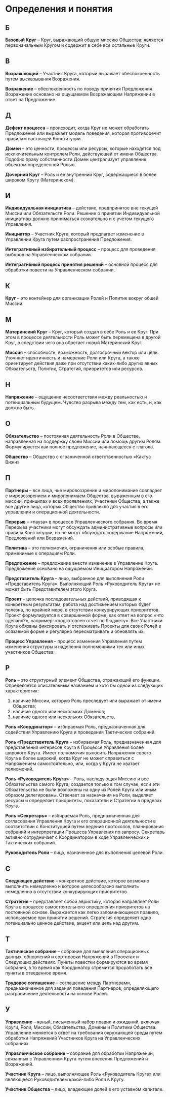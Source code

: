 # Определения и понятия

## Б

**Базовый Круг** – Круг, выражающий общую миссию Общества; является первоначальным Кругом и содержит в себе все остальные Круги.


## В

**Возражающий** – Участник Круга, который выражает обеспокоенность путем высказывания Возражения.

**Возражение** – обеспокоенность по поводу принятия Предложения. Возражение основано на ощущаемом Возражающим Напряжении в ответ на Предложение.


## Д

**Дефект процесса** – происходит, когда Круг не может обработать Предложение или выражает модель поведения, которая противоречит правилам настоящей Конституции.

**Домен** – это ценности, процессы или ресурсы, которые находятся под исключительным контролем Роли, действующей от имени Общества. Подобно праву собственности Домен централизует управление объектом определенной Ролью.

**Дочерний Круг** – Роль и ее внутренний Круг, содержащиеся в более широком Кругу (Материнском).


## И

**Индивидуальная инициатива** – действие, предпринятое вне текущей Миссии или Обязательств Роли. Решение о принятии Индивидуальной инициативы должно приниматься сознательно и с учетом текущего Управления.

**Инициатор** – Участник Круга, который предлагает изменение в Управлении Круга путем распространения Предложения.

**Интегративный избирательный процесс** – процесс для проведения выборов на Управленческом собрании.

**Интегративный процесс принятия решений** – основной процесс для обработки повести на Управленческом собрании.


## К

**Круг** – это контейнер для организации Ролей и Политик вокруг общей Миссии.


## М

**Материнский Круг** – Круг, который создал в себе Роль и ее Круг. При этом в процессе деятельности Роль может быть перемещена в другой Круг, в следствии чего она обретает новый Материнский Круг.

**Миссия** – способность, возможность, долгосрочный вектор или цель. Уточняет идентичность и намерение Роли или Круга, а также ориентирует действия даже при отсутствии каких-либо других явных Обязательств, Политик, Стратегий, приоритетов или ресурсов.


## Н

**Напряжение** – ощущение несоответствия между реальностью и потенциальным будущем. Чувство разрыва между тем, как есть, и, как должно быть.


## О

**Обязательство** – постоянная деятельность Роли в Обществе, направленная на поддержку своей Миссии или помощь другим Ролям. Формулируется как полное предложение, начинающееся с глагола.

**Общество** – Общество с ограниченной ответственностью «Кактус Вижн»


## П

**Партнеры** – все лица, чье мировоззрение и миропонимание совпадает с мировоззрением и миропонимаем Общества, выраженным в его миссии, принципах и всех проявлениях; Участники Общества; а также все другие лица, которых Общество привлекло для участия в его управлении и операционной деятельности.

**Перерыв** – «пауза» в процессе Управленческого собрания. Во время Перерыва участники могут обсуждать административные вопросы или правила Конституции, но не могут обсуждать содержание Напряжений, Предложений или Возражений.

**Политика** – это полномочия, ограничения или особые правила, применимые к операциям Роли.

**Предложение** – предложение внести изменение в Управление Круга. Предложение основано на ощущаемом Инициатором Напряжении.

**Представитель Круга** – лицо, выбранное для выполнения Роли «Представитель Круга». Выполняющий Роль «Руководитель Круга» не может быть Представителем этого Круга.

**Проект** – цепочка последовательных действий, приводящая к конкретным результатам, работа над достижением которых будет полезна, по крайней мере, в отсутствии конкурирующих приоритетов. Проект формулируется в совершенной форме, как ответ на вопрос «что сделано?», например: «подготовлен отчет по бюджету». Все Участники Круга обязаны фиксировать и отслеживать Проекты для своих Ролей в осязаемой форме и регулярно пересматривать и обновлять их.

**Процесс Управления** – процесс изменения Управления путем изменения структуры и наделения полномочиями тех или иных участников Общества.


## Р

**Роль** – это структурный элемент Общества, отражающий его функции. Определяется описательным названием и хотя бы одной из следующих характеристик:
  1. наличие Миссии, которую Роль преследует или выражает от имени Общества;
  2. наличие одного или нескольких Доменов;
  3. наличие одного или нескольких Обязательств.

**Роль «Координатор»** – избираемая Роль, предназначенная для содействия Управлению Круга и проведения Тактических собраний.

**Роль «Представитель Круга** – избираемая Роль, предназначенная для представления интересов Круга в Процессе Управления более широкого Круга. Имеет полномочия выносить Напряжения своего Круга в более широкий, когда Круг не может справиться с Напряжением самостоятельно, или, когда у Круга не хватает полномочий.

**Роль «Руководитель Круга»** – Роль, наследующая Миссию и все Обязательства самого Круга; создается только в том случае, если эти Обязательства не были возложены на одну из Ролей Круга или иным образом делегированы. Отвечает за назначения на Роли, выделяет ресурсы и определяет приоритеты, показатели и Стратегии в пределах Круга.

**Роль «Секретарь»** – избираемая Роль, предназначенная для согласования Управления Круга и его операционной деятельности в соответствии с Конституцией путем ведения протоколов, планирования собраний и интерпретации Процесса Управления по запросу. Секретарь активно сотрудничает с Координатором в ходе Управленческих и Тактических собраний.

**Руководитель Роли** – лицо, назначенное для выполнения целевой Роли.


## С

**Следующее действие** – конкретное действие, которое возможно выполнить немедленно и которое целесообразно выполнить немедленно в отсутствии конкурирующих приоритетов.

**Стратегия** – представляет собой эвристику, которая направляет Роли Круга в процессе самостоятельного определения приоритетов на постоянной основе. Выражается как легко запоминающееся правило, используемое при принятии решений. Стратегия определяет одно потенциально ценное действие, акцент или цель над другим.


## Т

**Тактическое собрание** – собрание для выявления операционных данных, обновлений и сортировки Напряжений в Проектах и Следующих действиях. Пункты повестки формируются во время собрания, в то время как Координатор стремится проработать все пункты в отведенное время.

**Трудовое соглашение** – соглашение между Партнерами, предназначенное для задания поведения Партнеров, определяющего разграничение деятельности на основе Ролей.


## У

**Управление** – явный, письменный набор правил и ожиданий, включая Круги, Роли, Миссии, Обязательства, Домены и Политики Общества. Управление меняется в ответ на требования окружающей среды путем обработки Напряжений Участников Круга на Управленческих собраниях.

**Управленческое собрание** – собрание для обработки Напряжений, связанных с Управлением Круга путем внесения Предложений и Возражений.

**Участник Круга** – лицо, выполняющее Роль «Руководитель Круга» или являющееся Руководителем какой-либо Роли в Кругу.

**Участник Общества** – лицо, владеющее долей в его уставном капитале.
